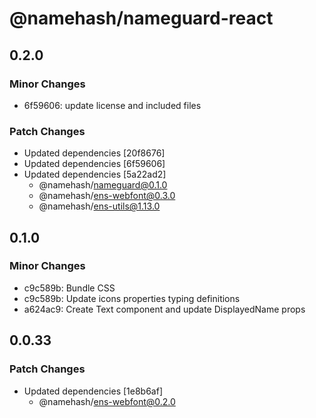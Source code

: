 # @namehash/nameguard-react

## 0.2.0

### Minor Changes

- 6f59606: update license and included files

### Patch Changes

- Updated dependencies [20f8676]
- Updated dependencies [6f59606]
- Updated dependencies [5a22ad2]
  - @namehash/nameguard@0.1.0
  - @namehash/ens-webfont@0.3.0
  - @namehash/ens-utils@1.13.0

## 0.1.0

### Minor Changes

- c9c589b: Bundle CSS
- c9c589b: Update icons properties typing definitions
- a624ac9: Create Text component and update DisplayedName props

## 0.0.33

### Patch Changes

- Updated dependencies [1e8b6af]
  - @namehash/ens-webfont@0.2.0
